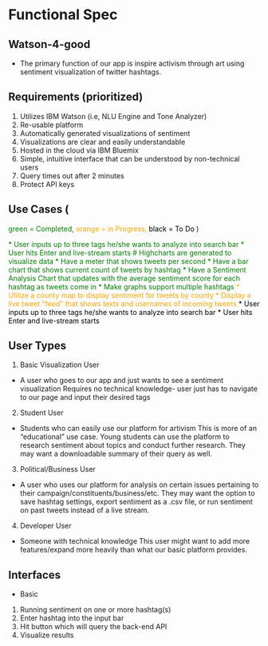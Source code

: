 # <a name="func_spec"></a>Functional Spec
## Watson-4-good
* The primary function of our app is inspire activism through art using sentiment visualization of twitter hashtags.

## Requirements (prioritized)
1. Utilizes IBM Watson (i.e, NLU Engine and Tone Analyzer)
2. Re-usable platform
3. Automatically generated visualizations of sentiment
4. Visualizations are clear and easily understandable
5. Hosted in the cloud via IBM Bluemix
6. Simple, intuitive interface that can be understood by non-technical users
7. Query times out after 2 minutes
8. Protect API keys

## Use Cases ( 
<span style="color:green"> green = Completed, </span>
 <span style="color:orange">orange = in Progress,</span>
 <span style="color:black"> black = To Do</span> )

<span style="color:green">
* User inputs up to three tags he/she wants to analyze into search bar
* User hits Enter and live-stream starts
# Highcharts are generated to visualize data
	* Have a meter that shows tweets per second
	* Have a bar chart that shows current count of tweets by hashtag
	* Have a Sentiment Analysis Chart that updates with the average sentiment score for each hashtag as tweets come in
* Make graphs support multiple hashtags
</span>
<span style="color:orange">
* Utilize a county map to display sentiment for tweets by county
* Display a live tweet "feed" that shows texts and usernames of incoming tweets
</span>
<span style="color:black">
* User inputs up to three tags he/she wants to analyze into search bar
* User hits Enter and live-stream starts
</span>

## User Types
1. Basic Visualization User
* A user who goes to our app and just wants to see a sentiment visualization
Requires no technical knowledge- user just has to navigate to our page and input their desired tags
2. Student User
* Students who can easily use our platform for artivism
This is more of an “educational” use case. Young students can use the platform to research sentiment about topics and conduct further research. They may want a downloadable summary of their query as well.
3. Political/Business User
* A user who uses our platform for analysis on certain issues pertaining to their campaign/constituents/business/etc. They may want the option to save hashtag settings, export sentiment as a .csv file, or run sentiment on past tweets instead of a live stream.
4. Developer User
* Someone with technical knowledge 
This user might want to add more features/expand more heavily than what our basic platform provides.

## Interfaces
* Basic 
1. Running sentiment on one or more hashtag(s)
2. Enter hashtag into the input bar
3. Hit button which will query the back-end API
4. Visualize results
